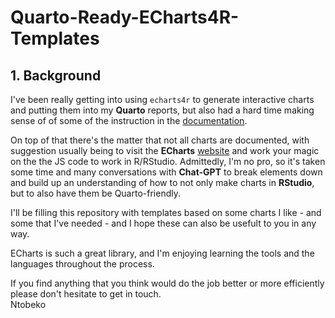 # Quarto-Ready-ECharts4R-Templates

## 1. Background  
I've been really getting into using `echarts4r` to generate interactive charts and putting them into my **Quarto** reports, but also had a hard time making sense of of some of the instruction in the [documentation](https://cran.r-project.org/web/packages/echarts4r/echarts4r.pdf).  

On top of that there's the matter that not all charts are documented, with suggestion usually being to visit the **ECharts** [website](https://echarts.apache.org/examples/en/index.html) and work your magic on the the JS code to work in R/RStudio. Admittedly, I'm no pro, so it's taken some time and many conversations with **Chat-GPT** to break elements down and build up an understanding of how to not only make charts in **RStudio**, but to also have them be Quarto-friendly.  

I'll be filling this repository with templates based on some charts I like - and some that I've needed - and I hope these can also be usefult to you in any way.  

ECharts is such a great library, and I'm enjoying learning the tools and the languages throughout the process.  

If you find anything that you think would do the job better or more efficiently please don't hesitate to get in touch.  
Ntobeko  

